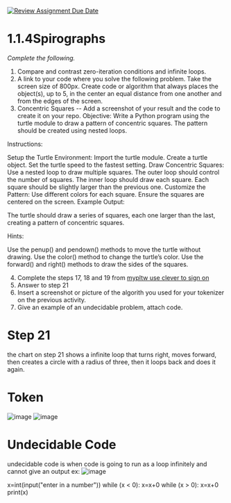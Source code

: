 [![Review Assignment Due Date](https://classroom.github.com/assets/deadline-readme-button-22041afd0340ce965d47ae6ef1cefeee28c7c493a6346c4f15d667ab976d596c.svg)](https://classroom.github.com/a/SkD24yV8)
# 1.1.4Spirographs

*Complete the following.*

1. Compare and contrast zero-iteration conditions and infinite loops.
2. A link to your code where you solve the following problem. Take the screen size of 800px. Create code or algorithm that always places the object(s), up to 5, in the center an equal distance from one another and from the edges of the screen.
3. Concentric Squares -- Add a screenshot of your result and the code to create it on your repo.
Objective: Write a Python program using the turtle module to draw a pattern of concentric squares. The pattern should be created using nested loops.

Instructions:

Setup the Turtle Environment:
Import the turtle module.
Create a turtle object.
Set the turtle speed to the fastest setting.
Draw Concentric Squares:
Use a nested loop to draw multiple squares.
The outer loop should control the number of squares.
The inner loop should draw each square.
Each square should be slightly larger than the previous one.
Customize the Pattern:
Use different colors for each square.
Ensure the squares are centered on the screen.
Example Output:

The turtle should draw a series of squares, each one larger than the last, creating a pattern of concentric squares.

Hints:

Use the penup() and pendown() methods to move the turtle without drawing.
Use the color() method to change the turtle’s color.
Use the forward() and right() methods to draw the sides of the squares.


4. Complete the steps 17, 18 and 19 from [mypltw use clever to sign on](https://pltw.read.inkling.com/a/b/5310c007377c46e28d745961310f0c2e/p/728c751a6c4145bea0ea83c5058fb9f9#44b0003a2ee14fcc9865e7bb5faec747)
5. Answer to step 21
6. Insert a screenshot or picture of the algorith you used for your tokenizer on the previous activity.
7. Give an example of an undecidable problem, attach code.

# Step 21
the chart on step 21 shows a infinite loop that turns right, moves forward, then creates a circle with a radius of three, then it loops back and does it again.

# Token
![image](https://github.com/user-attachments/assets/260ff710-d624-4329-a125-9baeeb169d73)
![image](https://github.com/user-attachments/assets/a944e72a-ab7b-47a9-ba84-9fdc811dd980)

# Undecidable Code
undecidable code is when code is going to run as a loop infinitely and cannot give an output
ex:
![image](https://github.com/user-attachments/assets/6b08885a-5ca0-4601-9d47-a595c2de3db5)

x=int(input("enter in a number"))
while (x < 0):
    x=x+0
while (x > 0):
    x=x+0
print(x)






